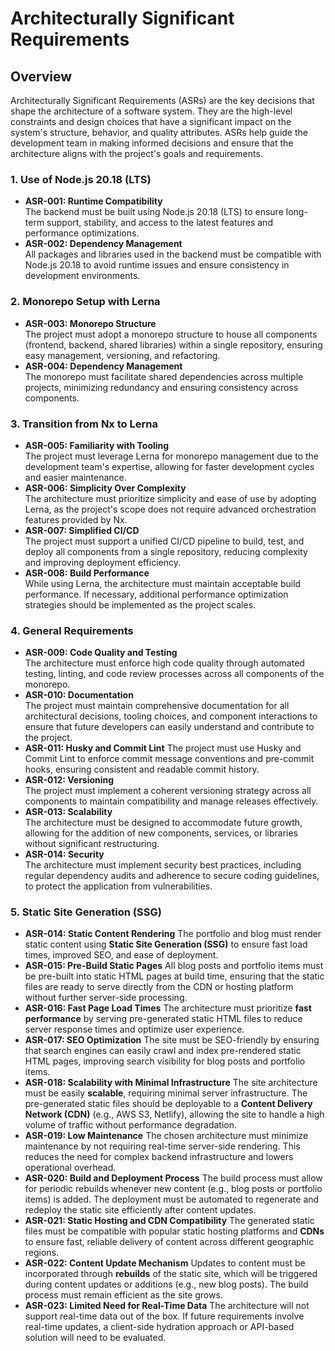 # Architecturally Significant Requirements

## Overview

Architecturally Significant Requirements (ASRs) are the key decisions that shape the architecture of a software system. They are the high-level constraints and design choices that have a significant impact on the system's structure, behavior, and quality attributes. ASRs help guide the development team in making informed decisions and ensure that the architecture aligns with the project's goals and requirements.

### 1. Use of Node.js 20.18 (LTS)

- **ASR-001: Runtime Compatibility**  
  The backend must be built using Node.js 20.18 (LTS) to ensure long-term support, stability, and access to the latest features and performance optimizations.
- **ASR-002: Dependency Management**  
  All packages and libraries used in the backend must be compatible with Node.js 20.18 to avoid runtime issues and ensure consistency in development environments.

### 2. Monorepo Setup with Lerna

- **ASR-003: Monorepo Structure**  
  The project must adopt a monorepo structure to house all components (frontend, backend, shared libraries) within a single repository, ensuring easy management, versioning, and refactoring.
- **ASR-004: Dependency Management**  
  The monorepo must facilitate shared dependencies across multiple projects, minimizing redundancy and ensuring consistency across components.

### 3. Transition from Nx to Lerna
- **ASR-005: Familiarity with Tooling**  
  The project must leverage Lerna for monorepo management due to the development team's expertise, allowing for faster development cycles and easier maintenance.
- **ASR-006: Simplicity Over Complexity**  
  The architecture must prioritize simplicity and ease of use by adopting Lerna, as the project's scope does not require advanced orchestration features provided by Nx.
- **ASR-007: Simplified CI/CD**  
  The project must support a unified CI/CD pipeline to build, test, and deploy all components from a single repository, reducing complexity and improving deployment efficiency.
- **ASR-008: Build Performance**  
  While using Lerna, the architecture must maintain acceptable build performance. If necessary, additional performance optimization strategies should be implemented as the project scales.

### 4. General Requirements

- **ASR-009: Code Quality and Testing**  
  The architecture must enforce high code quality through automated testing, linting, and code review processes across all components of the monorepo.
- **ASR-010: Documentation**  
  The project must maintain comprehensive documentation for all architectural decisions, tooling choices, and component interactions to ensure that future developers can easily understand and contribute to the project.
- **ASR-011: Husky and Commit Lint**
  The project must use Husky and Commit Lint to enforce commit message conventions and pre-commit hooks, ensuring consistent and readable commit history.
- **ASR-012: Versioning**  
  The project must implement a coherent versioning strategy across all components to maintain compatibility and manage releases effectively.
- **ASR-013: Scalability**  
  The architecture must be designed to accommodate future growth, allowing for the addition of new components, services, or libraries without significant restructuring.
- **ASR-014: Security**  
  The architecture must implement security best practices, including regular dependency audits and adherence to secure coding guidelines, to protect the application from vulnerabilities.

### 5. Static Site Generation (SSG)

- **ASR-014: Static Content Rendering**
  The portfolio and blog must render static content using **Static Site Generation (SSG)** to ensure fast load times, improved SEO, and ease of deployment.
- **ASR-015: Pre-Build Static Pages**
  All blog posts and portfolio items must be pre-built into static HTML pages at build time, ensuring that the static files are ready to serve directly from the CDN or hosting platform without further server-side processing.
- **ASR-016: Fast Page Load Times**
  The architecture must prioritize **fast performance** by serving pre-generated static HTML files to reduce server response times and optimize user experience.
- **ASR-017: SEO Optimization**
  The site must be SEO-friendly by ensuring that search engines can easily crawl and index pre-rendered static HTML pages, improving search visibility for blog posts and portfolio items.
- **ASR-018: Scalability with Minimal Infrastructure**
  The site architecture must be easily **scalable**, requiring minimal server infrastructure. The pre-generated static files should be deployable to a **Content Delivery Network (CDN)** (e.g., AWS S3, Netlify), allowing the site to handle a high volume of traffic without performance degradation.
- **ASR-019: Low Maintenance**
  The chosen architecture must minimize maintenance by not requiring real-time server-side rendering. This reduces the need for complex backend infrastructure and lowers operational overhead.
- **ASR-020: Build and Deployment Process**
  The build process must allow for periodic rebuilds whenever new content (e.g., blog posts or portfolio items) is added. The deployment must be automated to regenerate and redeploy the static site efficiently after content updates.
- **ASR-021: Static Hosting and CDN Compatibility**
  The generated static files must be compatible with popular static hosting platforms and **CDNs** to ensure fast, reliable delivery of content across different geographic regions.
- **ASR-022: Content Update Mechanism**
  Updates to content must be incorporated through **rebuilds** of the static site, which will be triggered during content updates or additions (e.g., new blog posts). The build process must remain efficient as the site grows.
- **ASR-023: Limited Need for Real-Time Data**
  The architecture will not support real-time data out of the box. If future requirements involve real-time updates, a client-side hydration approach or API-based solution will need to be evaluated.
